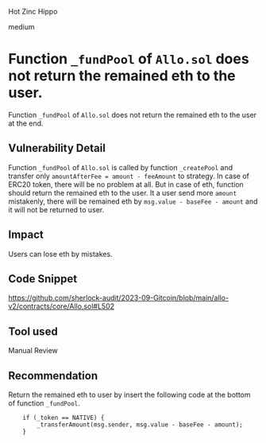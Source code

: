 Hot Zinc Hippo

medium

# Function `_fundPool` of `Allo.sol` does not return the remained eth to the user.
Function `_fundPool` of `Allo.sol` does not return the remained eth to the user at the end.

## Vulnerability Detail
Function `_fundPool` of `Allo.sol` is called by function `_createPool` and transfer only `amountAfterFee = amount - feeAmount` to strategy.
In case of ERC20 token, there will be no problem at all. But in case of eth, function should return the remained eth to the user.
It a user send more `amount` mistakenly, there will be remained eth by `msg.value - baseFee - amount` and it will not be returned to user.

## Impact
Users can lose eth by mistakes.

## Code Snippet
https://github.com/sherlock-audit/2023-09-Gitcoin/blob/main/allo-v2/contracts/core/Allo.sol#L502

## Tool used

Manual Review

## Recommendation
Return the remained eth to user by insert the following code at the bottom of function `_fundPool`.

```solidity
    if (_token == NATIVE) {
        _transferAmount(msg.sender, msg.value - baseFee - amount);
    }
```